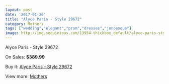 ```yaml
---
layout: post
date: '2017-01-26'
title: "Alyce Paris - Style 29672"
category: Mothers
tags: ["wedding","elegant","prom","dresses","junoesque"]
image: http://img.sequinious.com/13954-thickbox_default/alyce-paris-style-29672.jpg
---
```

Alyce Paris - Style 29672

On Sales: **$389.99**
<a href="https://www.sequinious.com/mothers/6581-alyce-paris-style-29672.html"><amp-img layout="responsive" width="600" height="600" src="//img.sequinious.com/13954-thickbox_default/alyce-paris-style-29672.jpg" alt="Alyce Paris - Style 29672 0" /></a>
<a href="https://www.sequinious.com/mothers/6581-alyce-paris-style-29672.html"><amp-img layout="responsive" width="600" height="600" src="//img.sequinious.com/13955-thickbox_default/alyce-paris-style-29672.jpg" alt="Alyce Paris - Style 29672 1" /></a>

Buy it: [Alyce Paris - Style 29672](https://www.sequinious.com/mothers/6581-alyce-paris-style-29672.html "Alyce Paris - Style 29672")

View more: [Mothers](https://www.sequinious.com/6-mothers "Mothers")